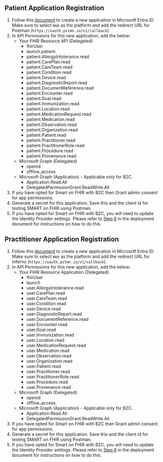 ## Patient Application Registration

1. Follow this [document](https://learn.microsoft.com/en-us/entra/identity-platform/quickstart-register-app?tabs=certificate) to create a new application in Microsoft Entra ID. Make sure to select `Web` as the platform and add the redirect URL for Postman (`https://oauth.pstmn.io/v1/callback`).
1. In API Permissions for this new application, add the below:
    - Your FHIR Resource API (Delegated)
        - fhirUser
        - launch.patient
        - patient.AllergyIntolerance.read
        - patient.CarePlan.read
        - patient.CareTeam.read
        - patient.Condition.read
        - patient.Device.read
        - patient.DiagnosticReport.read
        - patient.DocumentReference.read
        - patient.Encounter.read
        - patient.Goal.read
        - patient.Immunization.read
        - patient.Location.read
        - patient.MedicationRequest.read
        - patient.Medication.read
        - patient.Observation.read
        - patient.Organization.read
        - patient.Patient.read
        - patient.Practitioner.read
        - patient.PractitionerRole.read
        - patient.Procedure.read
        - patient.Provenance.read
    - Microsoft Graph (Delegated)
        - openid
        - offline_access
    - Microsoft Graph (Application) - Applicable only for B2C.
        - Application.Read.All
        - DelegatedPermissionGrant.ReadWrite.All 
1. If you have opted for Smart on FHIR with B2C then Grant admin consent for app permissions.
1. Generate a secret for this application. Save this and the client id for testing SMART on FHIR using Postman.
1. If you have opted for Smart on FHIR with B2C, you will need to update the Identity Provider settings. Please refer to [Step 6](./deployment.md/#6-identity-provider-configuration-for-smart-on-fhir-with-b2c) in the deployment document for instructions on how to do this.


## Practitioner Application Registration

1. Follow this [document](https://learn.microsoft.com/en-us/entra/identity-platform/quickstart-register-app?tabs=certificate) to create a new application in Microsoft Entra ID. Make sure to select `Web` as the platform and add the redirect URL for Inferno (`https://oauth.pstmn.io/v1/callback`).
1. In API Permissions for this new application, add the below:
    - Your FHIR Resource Application (Delegated)
        - fhirUser
        - launch
        - user.AllergyIntolerance.read
        - user.CarePlan.read
        - user.CareTeam.read
        - user.Condition.read
        - user.Device.read
        - user.DiagnosticReport.read
        - user.DocumentReference.read
        - user.Encounter.read
        - user.Goal.read
        - user.Immunization.read
        - user.Location.read
        - user.MedicationRequest.read
        - user.Medication.read
        - user.Observation.read
        - user.Organization.read
        - user.Patient.read
        - user.Practitioner.read
        - user.PractitionerRole.read
        - user.Procedure.read
        - user.Provenance.read
    - Microsoft Graph (Delegated)
        - openid
        - offline_access
    - Microsoft Graph (Application) - Applicable only for B2C.
        - Application.Read.All
        - DelegatedPermissionGrant.ReadWrite.All 
1. If you have opted for Smart on FHIR with B2C then Grant admin consent for app permissions.
1. Generate a secret for this application. Save this and the client id for testing SMART on FHIR using Postman.
1. If you have opted for Smart on FHIR with B2C, you will need to update the Identity Provider settings. Please refer to [Step 6](./deployment.md/#6-identity-provider-configuration-for-smart-on-fhir-with-b2c) in the deployment document for instructions on how to do this.